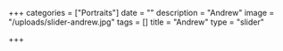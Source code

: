 +++
categories = ["Portraits"]
date = ""
description = "Andrew"
image = "/uploads/slider-andrew.jpg"
tags = []
title = "Andrew"
type = "slider"

+++
